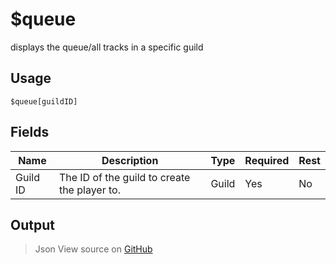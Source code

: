 # $queue
displays the queue/all tracks in a specific guild
## Usage
```
$queue[guildID]
```
## Fields
|   Name   |                 Description                  | Type  | Required | Rest |
|----------|----------------------------------------------|-------|----------|------|
| Guild ID | The ID of the guild to create the player to. | Guild | Yes      | No   |

## Output
> Json
View source on [GitHub](https://github.com/tryforge/forgelink/blob/dev/src/natives/queue.ts)